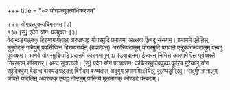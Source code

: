 +++
title = "०२ योगप्रत्युक्त्यधिकरणम्"

+++
योगप्रत्युक्त्यदिगरणम् [२]  
१३७ [सू] एदेन योग: प्रत्युक्त: [३]  
वेदान्दङ्गळुक्कु हिरण्यगर्प्पऩाल् अरुळप्पट्ट योगस्म्रुदि प्रमाणमा अल्लवा ऎऩ्बदु संसयम्। प्रमाणमे एऩॆऩिल्, मुऴुवेदङ् गळैयुम् प्रवर्त्तिप्पित्त हिरण्यगर्प्पऩ् (ब्रह्मदेवऩ्) अरुळियदालुम् योगस्म्रुदि पगवाऩै एऱ्ऱुक्कॊळ्वदालुम् ऎऩ्बदु पूर्वबक्षम्। आगवे योगस्म्रुदिप्पडि प्रदाऩमे कारणमागुम्।/ (उबादानम्) ईच्वरऩ् निमित्त कारणमे ऎऩ्ऱ पूर्वबक्षत्तै निरसऩम् सॆय्गिऱार्। अन्द सूत्रत्ताले। (सू) एदेन योग प्रत्यक्तग: कबिलस्म्रुदिक्कुक् कूऱिय मुऱैयाल् योग स्म्रुदिक्कुम् वेदान्द वाक्यङ्गळुडऩ् विरोदम् वरुवदाल् अदुवुम् प्रमाणमिल्लैयॆऩ्ऱु कूऱप्पडुगिऱदु। सदुर्मुगऩाऩालुम् जीवऩे यादलिऩ् अवरुक्कु एऱ्पट्ट तोऱ्ऱमुम् प्रान्दियै मूलमागक् कॊण्डदे यॆऩ्बदाम्।

